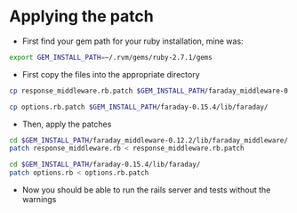 # Applying the patch
* First find your gem path for your ruby installation, mine was:
```sh
export GEM_INSTALL_PATH=~/.rvm/gems/ruby-2.7.1/gems
```

* First copy the files into the appropriate directory
```sh
cp response_middleware.rb.patch $GEM_INSTALL_PATH/faraday_middleware-0.12.2/lib/faraday_middleware/

cp options.rb.patch $GEM_INSTALL_PATH/faraday-0.15.4/lib/faraday/
```

* Then, apply the patches
```sh
cd $GEM_INSTALL_PATH/faraday_middleware-0.12.2/lib/faraday_middleware/
patch response_middleware.rb < response_middleware.rb.patch

cd $GEM_INSTALL_PATH/faraday-0.15.4/lib/faraday/
patch options.rb < options.rb.patch
```

* Now you should be able to run the rails server and tests without the warnings
